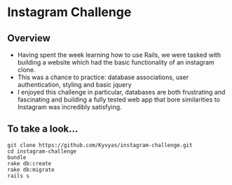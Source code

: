 Instagram Challenge
===================

Overview
-------
* Having spent the week learning how to use Rails, we were tasked with building a website which had the basic functionality of an instagram clone.
* This was a chance to practice: database associations, user authentication, styling and basic jquery
* I enjoyed this challenge in particular, databases are both frustrating and fascinating and building a fully tested web app that bore similarities to Instagram was incredibly satisfying.

To take a look...
-----

```
git clone https://github.com/Kyvyas/instagram-challenge.git
cd instagram-challenge
bundle
rake db:create
rake db:migrate
rails s
```

